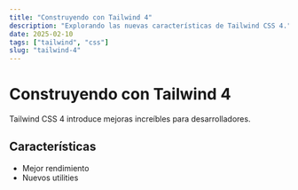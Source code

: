 ```yaml
---
title: "Construyendo con Tailwind 4"
description: "Explorando las nuevas características de Tailwind CSS 4."
date: 2025-02-10
tags: ["tailwind", "css"]
slug: "tailwind-4"
---
```


# Construyendo con Tailwind 4

Tailwind CSS 4 introduce mejoras increíbles para desarrolladores.

## Características
- Mejor rendimiento
- Nuevos utilities
